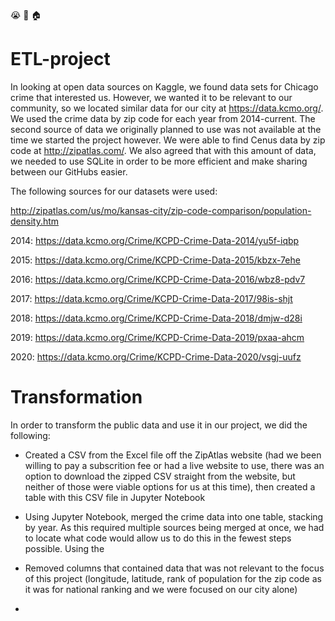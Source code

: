 :sob: :rotating_light: :house: 

# ETL-project
In looking at open data sources on Kaggle, we found data sets for Chicago crime that interested us.  However, we wanted it to be relevant to our community, so we located similar data for our city at https://data.kcmo.org/. We used the crime data by zip code for each year from 2014-current.  The second source of data we originally planned to use was not available at the time we started the project however.  We were able to find Cenus data by zip code at http://zipatlas.com/.  We also agreed that with this amount of data, we needed to use SQLite in order to be more efficient and make sharing between our GitHubs easier.

The following sources for our datasets were used:

<http://zipatlas.com/us/mo/kansas-city/zip-code-comparison/population-density.htm>

2014: <https://data.kcmo.org/Crime/KCPD-Crime-Data-2014/yu5f-iqbp>

2015: <https://data.kcmo.org/Crime/KCPD-Crime-Data-2015/kbzx-7ehe>

2016: <https://data.kcmo.org/Crime/KCPD-Crime-Data-2016/wbz8-pdv7>

2017: <https://data.kcmo.org/Crime/KCPD-Crime-Data-2017/98is-shjt>

2018: <https://data.kcmo.org/Crime/KCPD-Crime-Data-2018/dmjw-d28i>

2019: <https://data.kcmo.org/Crime/KCPD-Crime-Data-2019/pxaa-ahcm>

2020: <https://data.kcmo.org/Crime/KCPD-Crime-Data-2020/vsgj-uufz>

# Transformation
In order to transform the public data and use it in our project, we did the following:

* Created a CSV from the Excel file off the ZipAtlas website (had we been willing to pay a subscrition fee or had a live website to use, there was an option to download the zipped CSV straight from the website, but neither of those were viable options for us at this time), then created a table with this CSV file in Jupyter Notebook

* Using Jupyter Notebook, merged the crime data into one table, stacking by year.  As this required multiple sources being merged at once, we had to locate what code would allow us to do this in the fewest steps possible.  Using the 

* Removed columns that contained data that was not relevant to the focus of this project (longitude, latitude, rank of population for the zip code as it was for national ranking and we were focused on our city alone)

*
